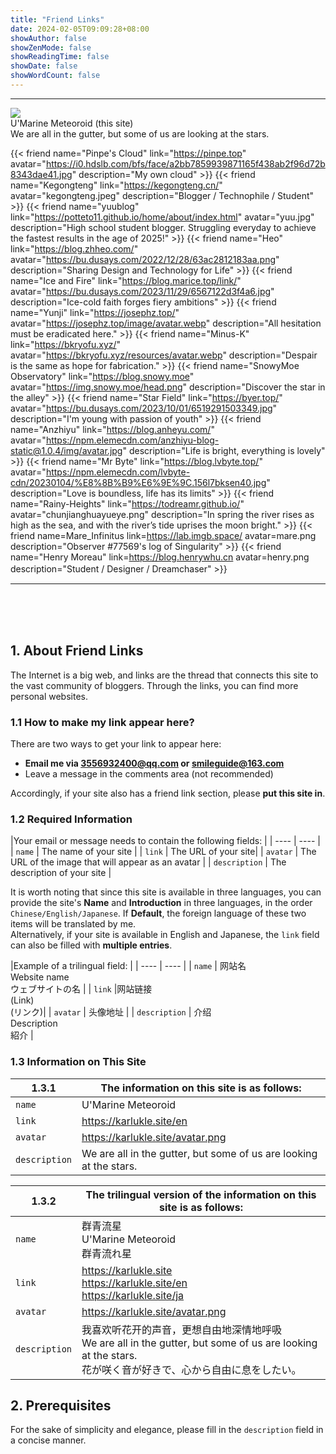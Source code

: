 ```yaml
---
title: "Friend Links"
date: 2024-02-05T09:09:28+08:00
showAuthor: false
showZenMode: false
showReadingTime: false
showDate: false
showWordCount: false
---
```

<style>
	.place-self-center{
		cursor:pointer;
	}
</style>

<div tag="friends">
	<hr/>
	<div class="flex author">
		<img class="!mt-0 !mb-0 h-24 w-24 rounded-full ltr:mr-4 rtl:ml-4 medium-zoom-image" src="/avatar.png" referrerpolicy="no-referrer">
		<div class="place-self-center">
			<div class="font-semibold leading-6 text-neutral-800 dark:text-neutral-300 decoration-primary-500 hover:underline hover:underline-offset-2 ">
				U'Marine Meteoroid (this site)
			</div>
			<div class="text-[0.8rem] leading-3 text-neutral-500 dark:text-neutral-400">
We are all in the gutter, but some of us are looking at the stars.
			</div>
		</div>
	</div>
</div>

{{< friend name="Pinpe's Cloud" link="https://pinpe.top" avatar="https://i0.hdslb.com/bfs/face/a2bb7859939871165f438ab2f96d72b8343dae41.jpg" description="My own cloud" >}}
{{< friend name="Kegongteng" link="https://kegongteng.cn/" avatar="kegongteng.jpeg" description="Blogger / Technophile / Student" >}}
{{< friend name="yuublog" link="https://potteto11.github.io/home/about/index.html" avatar="yuu.jpg" description="High school student blogger. Struggling everyday to achieve the fastest results in the age of 2025!" >}}
{{< friend name="Heo" link="https://blog.zhheo.com/" avatar="https://bu.dusays.com/2022/12/28/63ac2812183aa.png" description="Sharing Design and Technology for Life" >}}
{{< friend name="Ice and Fire" link="https://blog.marice.top/link/" avatar="https://bu.dusays.com/2023/11/29/6567122d3f4a6.jpg" description="Ice-cold faith forges fiery ambitions" >}}
{{< friend name="Yunji" link="https://josephz.top/" avatar="https://josephz.top/image/avatar.webp" description="All hesitation must be eradicated here." >}}
{{< friend name="Minus-K" link="https://bkryofu.xyz/" avatar="https://bkryofu.xyz/resources/avatar.webp" description="Despair is the same as hope for fabrication." >}}
{{< friend name="SnowyMoe Observatory" link="https://blog.snowy.moe" avatar="https://img.snowy.moe/head.png" description="Discover the star in the alley" >}}
{{< friend name="Star Field" link="https://byer.top/" avatar="https://bu.dusays.com/2023/10/01/6519291503349.jpg" description="I'm young with passion of youth" >}}
{{< friend name="Anzhiyu" link="https://blog.anheyu.com/" avatar="https://npm.elemecdn.com/anzhiyu-blog-static@1.0.4/img/avatar.jpg" description="Life is bright, everything is lovely" >}}
{{< friend name="Mr Byte" link="https://blog.lvbyte.top/" avatar="https://npm.elemecdn.com/lvbyte-cdn/20230104/%E8%8B%B9%E6%9E%9C.156l7bksen40.jpg" description="Love is boundless, life has its limits" >}}
{{< friend name="Rainy-Heights" link="https://todreamr.github.io/" avatar="chunjianghuayueye.png" description="In spring the river rises as high as the sea, and with the river’s tide uprises the moon bright." >}}
{{< friend name=Mare_Infinitus link=https://lab.imgb.space/ avatar=mare.png description="Observer #77569's log of Singularity" >}}
{{< friend name="Henry Moreau" link=https://blog.henrywhu.cn avatar=henry.png description="Student / Designer / Dreamchaser" >}}　　

----
<br/><br/><br/>

## 1. About Friend Links
The Internet is a big web, and links are the thread that connects this site to the vast community of bloggers. Through the links, you can find more personal websites.  
### 1.1 How to make my link appear here?  
There are two ways to get your link to appear here:
- **Email me via [3556932400@qq.com](mailto:3556932400@qq.com?body=name%3A%20%0Alink%3A%20%0Aavatar%3A%20%0Adescrition%3A%20) or [smileguide@163.com](mailto:smileguide@163.com?body=name%3A%20%0Alink%3A%20%0Aavatar%3A%20%0Adescrition%3A%20)**
- Leave a message in the comments area (not recommended)   

Accordingly, if your site also has a friend link section, please **put this site in**.   
### 1.2 Required Information
|Your email or message needs to contain the following fields: |
|  ----  | ---- |
| `name` | The name of your site |
| `link` | The URL of your site|
| `avatar` | The URL of the image that will appear as an avatar |
| `description` | The description of your site |   

It is worth noting that since this site is available in three languages, you can provide the site's **Name** and **Introduction** in three languages, in the order `Chinese/English/Japanese`. If **Default**, the foreign language of these two items will be translated by me.   
Alternatively, if your site is available in English and Japanese, the `link` field can also be filled with **multiple entries**.  

|Example of a trilingual field:  |
|  ----  | ---- |
| `name` | 网站名<br>Website name<br>ウェブサイトの名  |
| `link` |网站链接<br>(Link)<br>(リンク)|
| `avatar` | 头像地址 |
| `description` | 介绍<br>Description<br>紹介  |   

### 1.3 Information on This Site
|1.3.1|The information on this site is as follows:|
|  ----  | ---- |
| `name` | U'Marine Meteoroid |
| `link `| https://karlukle.site/en |
| `avatar` | https://karlukle.site/avatar.png |
| `description` | We are all in the gutter, but some of us are looking at the stars. | 

|1.3.2|The trilingual version of the information on this site is as follows:|
|  ----  | ---- |
| `name` | 群青流星<br>U'Marine Meteoroid<br>群青流れ星 |
| `link` | https://karlukle.site<br>https://karlukle.site/en<br>https://karlukle.site/ja |
| `avatar` | https://karlukle.site/avatar.png |
| `description` | 我喜欢听花开的声音，更想自由地深情地呼吸<br>We are all in the gutter, but some of us are looking at the stars.<br>花が咲く音が好きで、心から自由に息をしたい。 | 

## 2. Prerequisites
For the sake of simplicity and elegance, please fill in the `description` field in a concise manner.  